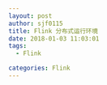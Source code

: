 ```yaml
---
layout: post
author: sjf0115
title: Flink 分布式运行环境
date: 2018-01-03 11:03:01
tags:
  - Flink

categories: Flink
---
```

